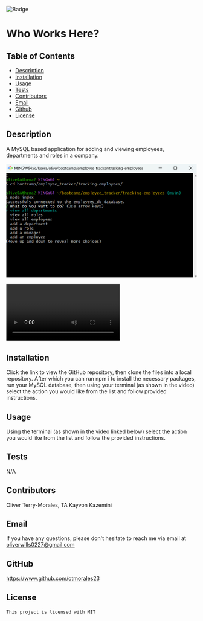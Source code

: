 ![Badge](https://img.shields.io/badge/license-MIT-pink)
  
  # Who Works Here?

  ## Table of Contents
  * [Description](#description)
  * [Installation](#installation)
  * [Usage](#usage)
  * [Tests](#tests)
  * [Contributors](#contributors)
  * [Email](#email)
  * [Github](#github)
  * [License](#license)

  ## Description
  A MySQL based application for adding and viewing employees, departments and roles in a company. 

  ![Screenshot of console](images/console1.png)
  
  ![Video of console](images/console.webm)

  ## Installation
  Click the link to view the GitHub repository, then clone the files into a local repository. After which you can run npm i to install the necessary packages, run your MySQL database, then using your terminal (as shown in the video) select the action you would like from the list and follow provided instructions. 

  ## Usage
  Using the terminal (as shown in the video linked below) select the action you would like from the list and follow the provided instructions. 

  ## Tests
  N/A

  ## Contributors
  Oliver Terry-Morales, TA Kayvon Kazemini

  ## Email
  If you have any questions, please don't hesitate to reach me via email at oliverwills0227@gmail.com

  ## GitHub
  https://www.github.com/otmorales23

  
  ## License 
    This project is licensed with MIT

